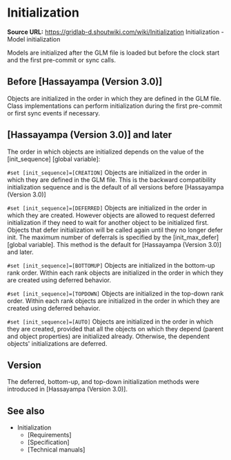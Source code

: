 # Initialization

**Source URL:** https://gridlab-d.shoutwiki.com/wiki/Initialization
Initialization \- Model initialization 

Models are initialized after the GLM file is loaded but before the clock start and the first pre-commit or sync calls. 

## Before [Hassayampa (Version 3.0)]

Objects are initialized in the order in which they are defined in the GLM file. Class implementations can perform initialization during the first pre-commit or first sync events if necessary. 

## [Hassayampa (Version 3.0)] and later

The order in which objects are initialized depends on the value of the [init_sequence] [global variable]: 

`#set [init_sequence]=[CREATION]`
    Objects are initialized in the order in which they are defined in the GLM file. This is the backward compatibility initialization sequence and is the default of all versions before [Hassayampa (Version 3.0)]

`#set [init_sequence]=[DEFERRED]`
    Objects are initialized in the order in which they are created. However objects are allowed to request deferred initialization if they need to wait for another object to be initialized first. Objects that defer initialization will be called again until they no longer defer init. The maximum number of deferrals is specified by the [init_max_defer] [global variable]. This method is the default for [Hassayampa (Version 3.0)] and later.

`#set [init_sequence]=[BOTTOMUP]`
    Objects are initialized in the bottom-up rank order. Within each rank objects are initialized in the order in which they are created using deferred behavior.

`#set [init_sequence]=[TOPDOWN]`
    Objects are initialized in the top-down rank order. Within each rank objects are initialized in the order in which they are created using deferred behavior.

`#set [init_sequence]=[AUTO]`
    Objects are initialized in the order in which they are created, provided that all the objects on which they depend (parent and object properties) are initialized already. Otherwise, the dependent objects' initializations are deferred.

## Version

The deferred, bottom-up, and top-down initialization methods were introduced in [Hassayampa (Version 3.0)]. 

## See also

  * Initialization
    * [Requirements]
    * [Specification]
    * [Technical manuals]

